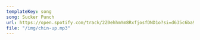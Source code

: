 ```yaml
---
templateKey: song
song: Sucker Punch
url: https://open.spotify.com/track/2Z0ehhmYm8RxfjosfDND1o?si=d635c6ba9b314ae9
file: "/img/chin-up.mp3"
---
```

